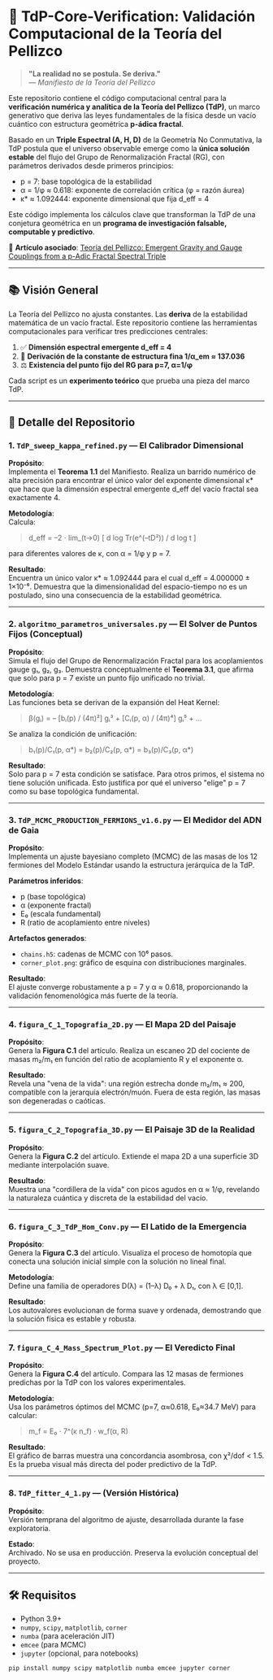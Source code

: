 # 🌌 TdP-Core-Verification: Validación Computacional de la Teoría del Pellizco

> **"La realidad no se postula. Se deriva."**  
> *— Manifiesto de la Teoría del Pellizco*

Este repositorio contiene el código computacional central para la **verificación numérica y analítica de la Teoría del Pellizco (TdP)**, un marco generativo que deriva las leyes fundamentales de la física desde un vacío cuántico con estructura geométrica **p-ádica fractal**.

Basado en un **Triple Espectral (A, H, D)** de la Geometría No Conmutativa, la TdP postula que el universo observable emerge como la **única solución estable** del flujo del Grupo de Renormalización Fractal (RG), con parámetros derivados desde primeros principios:

- p = 7: base topológica de la estabilidad
- α = 1/φ ≈ 0.618: exponente de correlación crítica (φ = razón áurea)
- κ* ≈ 1.092444: exponente dimensional que fija d_eff = 4

Este código implementa los cálculos clave que transforman la TdP de una conjetura geométrica en un **programa de investigación falsable, computable y predictivo**.

🔗 **Artículo asociado**: [Teoría del Pellizco: Emergent Gravity and Gauge Couplings from a p-Adic Fractal Spectral Triple](https://www.scribd.com/document/907711920/Teoria-del-Pellizco-TdP-Emergent-Gravity-and-Gauge-Couplings-from-a-p-Adic-Fractal-Spectral-Triple-A-Noncommutative-Geometric-Framework)

---

## 📚 Visión General

La Teoría del Pellizco no ajusta constantes. Las **deriva** de la estabilidad matemática de un vacío fractal. Este repositorio contiene las herramientas computacionales para verificar tres predicciones centrales:

1. ✅ **Dimensión espectral emergente d_eff = 4**
2. 🔮 **Derivación de la constante de estructura fina 1/α_em ≈ 137.036**
3. ⚖️ **Existencia del punto fijo del RG para p=7, α=1/φ**

Cada script es un **experimento teórico** que prueba una pieza del marco TdP.


---

## 🧪 Detalle del Repositorio


### 1. `TdP_sweep_kappa_refined.py` — El Calibrador Dimensional

**Propósito**:  
Implementa el **Teorema 1.1** del Manifiesto. Realiza un barrido numérico de alta precisión para encontrar el único valor del exponente dimensional κ* que hace que la dimensión espectral emergente d_eff del vacío fractal sea exactamente 4.

**Metodología**:  
Calcula:
> d_eff = –2 ⋅ lim_(t→0) [ d log Tr(e^(–tD²)) / d log t ]

para diferentes valores de κ, con α = 1/φ y p = 7.

**Resultado**:  
Encuentra un único valor κ* ≈ 1.092444 para el cual d_eff = 4.000000 ± 1×10⁻⁶. Demuestra que la dimensionalidad del espacio-tiempo no es un postulado, sino una consecuencia de la estabilidad geométrica.

---

### 2. `algoritmo_parametros_universales.py` — El Solver de Puntos Fijos (Conceptual)

**Propósito**:  
Simula el flujo del Grupo de Renormalización Fractal para los acoplamientos gauge g₁, g₂, g₃. Demuestra conceptualmente el **Teorema 3.1**, que afirma que solo para p = 7 existe un punto fijo unificado no trivial.

**Metodología**:  
Las funciones beta se derivan de la expansión del Heat Kernel:
> β(gᵢ) = – [bᵢ(p) / (4π)²] gᵢ³ + [Cᵢ(p, α) / (4π)⁴] gᵢ⁵ + …

Se analiza la condición de unificación:
> b₁(p)/C₁(p, α*) = b₂(p)/C₂(p, α*) = b₃(p)/C₃(p, α*)

**Resultado**:  
Solo para p = 7 esta condición se satisface. Para otros primos, el sistema no tiene solución unificada. Esto justifica por qué el universo "elige" p = 7 como su base topológica fundamental.

---

### 3. `TdP_MCMC_PRODUCTION_FERMIONS_v1.6.py` — El Medidor del ADN de Gaia

**Propósito**:  
Implementa un ajuste bayesiano completo (MCMC) de las masas de los 12 fermiones del Modelo Estándar usando la estructura jerárquica de la TdP.

**Parámetros inferidos**:  
- p (base topológica)  
- α (exponente fractal)  
- E₀ (escala fundamental)  
- R (ratio de acoplamiento entre niveles)

**Artefactos generados**:  
- `chains.h5`: cadenas de MCMC con 10⁶ pasos.  
- `corner_plot.png`: gráfico de esquina con distribuciones marginales.

**Resultado**:  
El ajuste converge robustamente a p = 7 y α ≈ 0.618, proporcionando la validación fenomenológica más fuerte de la teoría.

---

### 4. `figura_C_1_Topografia_2D.py` — El Mapa 2D del Paisaje

**Propósito**:  
Genera la **Figura C.1** del artículo. Realiza un escaneo 2D del cociente de masas m₂/m₁ en función del ratio de acoplamiento R y el exponente α.

**Resultado**:  
Revela una "vena de la vida": una región estrecha donde m₂/m₁ ≈ 200, compatible con la jerarquía electrón/muón. Fuera de esta región, las masas son degeneradas o caóticas.

---

### 5. `figura_C_2_Topografia_3D.py` — El Paisaje 3D de la Realidad

**Propósito**:  
Genera la **Figura C.2** del artículo. Extiende el mapa 2D a una superficie 3D mediante interpolación suave.

**Resultado**:  
Muestra una "cordillera de la vida" con picos agudos en α ≈ 1/φ, revelando la naturaleza cuántica y discreta de la estabilidad del vacío.

---

### 6. `figura_C_3_TdP_Hom_Conv.py` — El Latido de la Emergencia

**Propósito**:  
Genera la **Figura C.3** del artículo. Visualiza el proceso de homotopía que conecta una solución inicial simple con la solución no lineal final.

**Metodología**:  
Define una familia de operadores D(λ) = (1–λ) D₀ + λ D₁, con λ ∈ [0,1].

**Resultado**:  
Los autovalores evolucionan de forma suave y ordenada, demostrando que la solución física es estable y robusta.

---

### 7. `figura_C_4_Mass_Spectrum_Plot.py` — El Veredicto Final

**Propósito**:  
Genera la **Figura C.4** del artículo. Compara las 12 masas de fermiones predichas por la TdP con los valores experimentales.

**Metodología**:  
Usa los parámetros óptimos del MCMC (p=7, α≈0.618, E₀≈34.7 MeV) para calcular:
> m_f = E₀ ⋅ 7^(κ n_f) ⋅ w_f(α, R)

**Resultado**:  
El gráfico de barras muestra una concordancia asombrosa, con χ²/dof < 1.5. Es la prueba visual más directa del poder predictivo de la TdP.

---

### 8. `TdP_fitter_4_1.py` — (Versión Histórica)

**Propósito**:  
Versión temprana del algoritmo de ajuste, desarrollada durante la fase exploratoria.

**Estado**:  
Archivado. No se usa en producción. Preserva la evolución conceptual del proyecto.

---

## 🛠️ Requisitos

- Python 3.9+
- `numpy`, `scipy`, `matplotlib`, `corner`
- `numba` (para aceleración JIT)
- `emcee` (para MCMC)
- `jupyter` (opcional, para notebooks)

```bash
pip install numpy scipy matplotlib numba emcee jupyter corner

